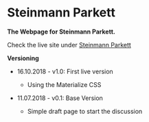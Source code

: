 # Steinmann Parkett

**The Webpage for Steinmann Parkett.**

Check the live site under [Steinmann Parkett](https://steinmann-parkett.ch)

**Versioning**

- 16.10.2018 - v1.0: First live version

  - Using the Materialize CSS

- 11.07.2018 - v0.1: Base Version
  - Simple draft page to start the discussion
